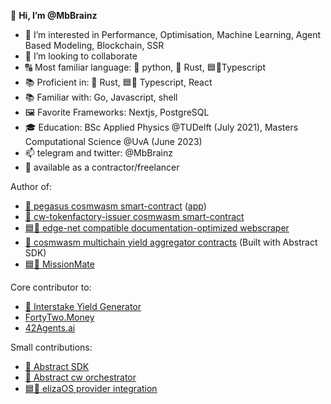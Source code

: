 👋 **Hi, I’m @MbBrainz**
- 👀 I’m interested in Performance, Optimisation, Machine Learning, Agent Based Modeling, Blockchain, SSR
- 💞️ I’m looking to collaborate
- 🔠 Most familiar language: 🐍 python, 🦀 Rust, 🟦📘Typescript
- 📚 Proficient in: 🦀 Rust, 🟦📘 Typescript, React
- 📚 Familiar with: Go, Javascript, shell
- 🖼️ Favorite Frameworks: Nextjs, PostgreSQL
- 🎓 Education: BSc Applied Physics @TUDelft (July 2021), Masters Computational Science @UvA (June 2023)
- 📫 telegram and twitter: @MbBrainz
- 💼 available as a contractor/freelancer

<!---
MbBrainz/MbBrainz is a ✨ special ✨ repository because its `README.md` (this file) appears on your GitHub profile.
You can click the Preview link to take a look at your changes.
--->

Author of:
- [🦀 pegasus cosmwasm smart-contract](https://github.com/pegasuszone/pegasus) ([app](https://pegasus.stargaze.zone/trade))
- [🦀 cw-tokenfactory-issuer cosmwasm smart-contract](https://github.com/osmosis-labs/cw-tokenfactory-issuer)
- [🟦📘 edge-net compatible documentation-optimized webscraper](https://github.com/MbBrainz/gitbook-downloader)
- [🦀 cosmwasm multichain yield aggregator contracts](https://github.com/fortytwomoney/modules) (Built with Abstract SDK)
- [🟦📘 MissionMate](https://www.missionmate.team/)

Core contributor to:
- [🦀 Interstake Yield Generator](https://github.com/Interstake/interstake-contracts)
- [FortyTwo.Money](https://FortyTwo.Money/)
- [42Agents.ai](https://www.42agents.ai)

Small contributions:
- [🦀 Abstract SDK](https://github.com/AbstractSDK/abstract/graphs/contributors?from=10%2F17%2F2021&to=5%2F10%2F2025)
- [🦀 Abstract cw orchestrator](https://github.com/AbstractSDK/cw-orchestrator/graphs/contributors)
- [🟦📘 elizaOS provider integration](https://github.com/elizaOS/eliza/pull/1131)
